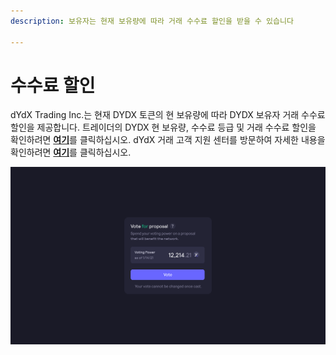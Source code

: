 ```yaml
---
description: 보유자는 현재 보유량에 따라 거래 수수료 할인을 받을 수 있습니다

---
```


# 수수료 할인

dYdX Trading Inc.는 현재 DYDX 토큰의 현 보유량에 따라 DYDX 보유자 거래 수수료 할인을 제공합니다. 트레이더의 DYDX 현 보유량, 수수료 등급 및 거래 수수료 할인을 확인하려면 [**여기**](https://trade.dydx.exchange/portfolio/fees)를 클릭하십시오. dYdX 거래 고객 지원 센터를 방문하여 자세한 내용을 확인하려면 [**여기**](https://help.dydx.exchange/en/articles/4798040-perpetual-trade-fees)를 클릭하십시오.

![DYDX 토큰 보유에 드는 비용을 낮출 수 있습니다.](../.gitbook/assets/image%20%2887%29.png)


